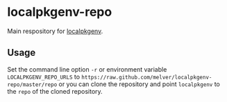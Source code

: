 # localpkgenv-repo

Main respository for [localpkgenv](https://github.com/melver/localpkgenv).

## Usage

Set the command line option `-r` or environment variable `LOCALPKGENV_REPO_URLS`
to `https://raw.github.com/melver/localpkgenv-repo/master/repo` or you can clone
the repository and point `localpkgenv` to the `repo` of the cloned repository.

